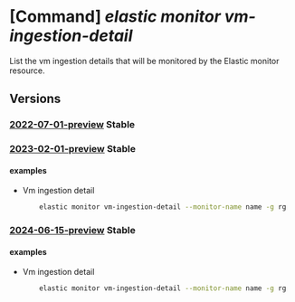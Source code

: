 # [Command] _elastic monitor vm-ingestion-detail_

List the vm ingestion details that will be monitored by the Elastic                                monitor resource.

## Versions

### [2022-07-01-preview](/Resources/mgmt-plane/L3N1YnNjcmlwdGlvbnMve30vcmVzb3VyY2Vncm91cHMve30vcHJvdmlkZXJzL21pY3Jvc29mdC5lbGFzdGljL21vbml0b3JzL3t9L3ZtaW5nZXN0aW9uZGV0YWlscw==/2022-07-01-preview.xml) **Stable**

<!-- mgmt-plane /subscriptions/{}/resourcegroups/{}/providers/microsoft.elastic/monitors/{}/vmingestiondetails 2022-07-01-preview -->

### [2023-02-01-preview](/Resources/mgmt-plane/L3N1YnNjcmlwdGlvbnMve30vcmVzb3VyY2Vncm91cHMve30vcHJvdmlkZXJzL21pY3Jvc29mdC5lbGFzdGljL21vbml0b3JzL3t9L3ZtaW5nZXN0aW9uZGV0YWlscw==/2023-02-01-preview.xml) **Stable**

<!-- mgmt-plane /subscriptions/{}/resourcegroups/{}/providers/microsoft.elastic/monitors/{}/vmingestiondetails 2023-02-01-preview -->

#### examples

- Vm ingestion detail
    ```bash
        elastic monitor vm-ingestion-detail --monitor-name name -g rg
    ```

### [2024-06-15-preview](/Resources/mgmt-plane/L3N1YnNjcmlwdGlvbnMve30vcmVzb3VyY2Vncm91cHMve30vcHJvdmlkZXJzL21pY3Jvc29mdC5lbGFzdGljL21vbml0b3JzL3t9L3ZtaW5nZXN0aW9uZGV0YWlscw==/2024-06-15-preview.xml) **Stable**

<!-- mgmt-plane /subscriptions/{}/resourcegroups/{}/providers/microsoft.elastic/monitors/{}/vmingestiondetails 2024-06-15-preview -->

#### examples

- Vm ingestion detail
    ```bash
        elastic monitor vm-ingestion-detail --monitor-name name -g rg
    ```
